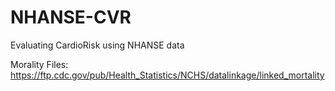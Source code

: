 # NHANSE-CVR

Evaluating CardioRisk using NHANSE data

Morality Files: <https://ftp.cdc.gov/pub/Health_Statistics/NCHS/datalinkage/linked_mortality>
